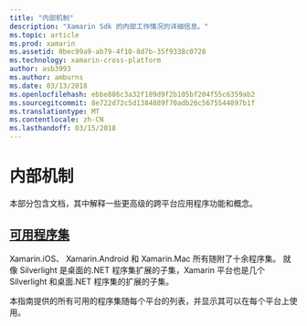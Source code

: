 ```yaml
---
title: "内部机制"
description: "Xamarin Sdk 的内部工作情况的详细信息。"
ms.topic: article
ms.prod: xamarin
ms.assetid: 0bec99a9-ab79-4f10-8d7b-35f9338c0728
ms.technology: xamarin-cross-platform
author: asb3993
ms.author: amburns
ms.date: 03/13/2018
ms.openlocfilehash: ebbe886c3a32f189d9f2b105bf204f55c6359ab2
ms.sourcegitcommit: 8e722d72c5d1384889f70adb26c5675544897b1f
ms.translationtype: MT
ms.contentlocale: zh-CN
ms.lasthandoff: 03/15/2018
---
```

# <a name="internals"></a>内部机制

本部分包含文档，其中解释一些更高级的跨平台应用程序功能和概念。


## <a name="available-assembliescross-platforminternalsavailable-assembliesmd"></a>[可用程序集](~/cross-platform/internals/available-assemblies.md)

Xamarin.iOS、 Xamarin.Android 和 Xamarin.Mac 所有随附了十余程序集。 就像 Silverlight 是桌面的.NET 程序集扩展的子集，Xamarin 平台也是几个 Silverlight 和桌面.NET 程序集的扩展的子集。

本指南提供的所有可用的程序集随每个平台的列表，并显示其可以在每个平台上使用。




